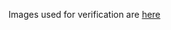 Images used for verification are [here](https://drive.google.com/drive/u/0/folders/17XJzFLTWilSi_gzFOtm0-JT8t3l0fZJS)
